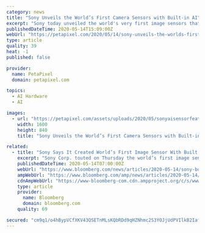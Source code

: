 ```yaml
---
category: news
title: "Sony Unveils the World’s First Camera Sensors with Built-in AI"
excerpt: "Sony today unveiled the world's very first image sensors that have artificial intelligence capabilities built-in. The sensors are capable of processing"
publishedDateTime: 2020-05-14T15:09:00Z
webUrl: "https://petapixel.com/2020/05/14/sony-unveils-the-worlds-first-camera-sensors-with-built-in-ai/"
type: article
quality: 39
heat: -1
published: false

provider:
  name: PetaPixel
  domain: petapixel.com

topics:
  - AI Hardware
  - AI

images:
  - url: "https://petapixel.com/assets/uploads/2020/05/sonyaisensorfeattt.jpg"
    width: 1600
    height: 840
    title: "Sony Unveils the World’s First Camera Sensors with Built-in AI"

related:
  - title: "Sony Says It Created World’s First Image Sensor With Built-in AI"
    excerpt: "Sony Corp. touted on Thursday the world’s first image sensors with built-in artificial intelligence, promising to make data-gathering tasks much faster and more secure. Calling it the first of its kind,"
    publishedDateTime: 2020-05-14T07:00:00Z
    webUrl: "https://www.bloomberg.com/news/articles/2020-05-14/sony-builds-ai-into-latest-image-sensor?srnd=all"
    ampWebUrl: "https://www.bloomberg.com/amp/news/articles/2020-05-14/sony-builds-ai-into-latest-image-sensor"
    cdnAmpWebUrl: "https://www-bloomberg-com.cdn.ampproject.org/c/s/www.bloomberg.com/amp/news/articles/2020-05-14/sony-builds-ai-into-latest-image-sensor"
    type: article
    provider:
      name: Bloomberg
      domain: bloomberg.com
    quality: 69

secured: "cm9q1/o4hBypVCfXKV43QSETnMLsKQbRDd9qHZNhmc2S3YOJjUdPVIlkB2IafOLdWrHGSAlD0iIfiolIj1eickzkunYqoDVI2UCmmT0MiTYX3Dnkw6oTyfOVWg0xtHg906e54fHwickDDcGyiZ6N+LIGTNzohAgZFycyVo+OtoeI3PxjzTaVbhs72MQqUNa2mGtxCSd7tl0d/PoXii0e5VFuSZbyhJLtlva38GWSPsmtHAA8y7DJXma+qQ4oY+4H6R+cNMFIAwSk4B2AFH3OwSkwO3AodbmNV5sb/xLWcAPpPgiH9i81bhzblyJnD8nb;jGpaNJjpAp88Vy9vw0Izvw=="
---
```


